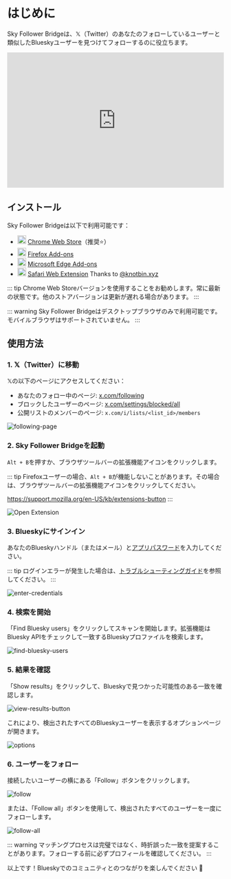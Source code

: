 # はじめに

Sky Follower Bridgeは、𝕏（Twitter）のあなたのフォローしているユーザーと類似したBlueskyユーザーを見つけてフォローするのに役立ちます。

<iframe width="100%" height="315" src="https://www.youtube.com/embed/CnjjfSxm0G0?si=N2OFp15PPiZZezEN" title="YouTube video player" frameborder="0" allow="accelerometer; autoplay; clipboard-write; encrypted-media; gyroscope; picture-in-picture; web-share" referrerpolicy="strict-origin-when-cross-origin" allowfullscreen></iframe>


## インストール

Sky Follower Bridgeは以下で利用可能です：

<ul class="install-list">
  <li>
    <img src="/images/icon-chrome.svg" width="20" height="20">
    <a href="https://chrome.google.com/webstore/detail/sky-follower-bridge/behhbpbpmailcnfbjagknjngnfdojpko" target="_blank" rel="noopener noreferrer" class="gtm-link-to-store">Chrome Web Store</a>（推奨⭐）
  </li>
  <li>
    <img src="/images/icon-firefox.svg" width="20" height="20">
    <a href="https://addons.mozilla.org/en-US/firefox/addon/sky-follower-bridge/" target="_blank" rel="noopener noreferrer" class="gtm-link-to-store">Firefox Add-ons</a>
  </li>
  <li>
    <img src="/images/icon-edge.svg" width="20" height="20">
    <a href="https://microsoftedge.microsoft.com/addons/detail/sky-follower-bridge/dpeolmdblhfolkhlhbhlofkkpaojnnbb" target="_blank" rel="noopener noreferrer" class="gtm-link-to-store">Microsoft Edge Add-ons</a>
  </li>
  <li>
    <img src="/images/icon-safari.svg" width="20" height="20">
    <a href="https://apps.apple.com/us/app/sky-follower-bridge/id6738878242?mt=12" target="_blank" rel="noopener noreferrer" class="gtm-link-to-store">Safari Web Extension</a> <span>Thanks to <a href="https://bsky.app/profile/knotbin.xyz">@knotbin.xyz</a></span>
  </li>
</ul>

::: tip
Chrome Web Storeバージョンを使用することをお勧めします。常に最新の状態です。他のストアバージョンは更新が遅れる場合があります。
:::

::: warning
Sky Follower Bridgeはデスクトップブラウザのみで利用可能です。モバイルブラウザはサポートされていません。
:::

## 使用方法

### 1. 𝕏（Twitter）に移動

𝕏の以下のページにアクセスしてください：
- あなたのフォロー中のページ: [x.com/following](https://x.com/following)
- ブロックしたユーザーのページ: [x.com/settings/blocked/all](https://x.com/settings/blocked/all )
- 公開リストのメンバーのページ: `x.com/i/lists/<list_id>/members`

![following-page](/images/following-page.png)

### 2. Sky Follower Bridgeを起動

`Alt + B`を押すか、ブラウザツールバーの拡張機能アイコンをクリックします。

::: tip
Firefoxユーザーの場合、`Alt + B`が機能しないことがあります。その場合は、ブラウザツールバーの拡張機能アイコンをクリックしてください。

https://support.mozilla.org/en-US/kb/extensions-button
:::

![Open Extension](/images/open-extension.png)

### 3. Blueskyにサインイン

あなたのBlueskyハンドル（またはメール）と[アプリパスワード](https://bsky.app/settings/app-passwords)を入力してください。

::: tip
ログインエラーが発生した場合は、[トラブルシューティングガイド](/ja/troubleshooting)を参照してください。
:::

![enter-credentials](/images/enter-credentials.png)

### 4. 検索を開始

「Find Bluesky users」をクリックしてスキャンを開始します。拡張機能はBluesky APIをチェックして一致するBlueskyプロファイルを検索します。

![find-bluesky-users](/images/scan-users.png)

### 5. 結果を確認

「Show results」をクリックして、Blueskyで見つかった可能性のある一致を確認します。

![view-results-button](/images/click-results.png)

これにより、検出されたすべてのBlueskyユーザーを表示するオプションページが開きます。

![options](/images/options.png)

### 6. ユーザーをフォロー

接続したいユーザーの横にある「Follow」ボタンをクリックします。

![follow](/images/click-follow-btn.png)

または、「Follow all」ボタンを使用して、検出されたすべてのユーザーを一度にフォローします。

![follow-all](/images/follow-all-btn.png)

::: warning
マッチングプロセスは完璧ではなく、時折誤った一致を提案することがあります。フォローする前に必ずプロフィールを確認してください。
:::

以上です！Blueskyでのコミュニティとのつながりを楽しんでください 🎉 
